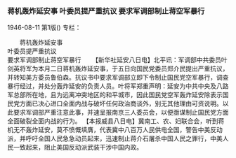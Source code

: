 ### 蒋机轰炸延安事  叶委员提严重抗议  要求军调部制止蒋空军暴行

1946-08-11
第1版()
专栏：

　　蒋机轰炸延安事  
    叶委员提严重抗议  
    要求军调部制止蒋空军暴行
　　【新华社延安八日电】北平讯：军调部中共委员叶剑英将军为本月二日蒋机轰炸延安事，于五日向国民党委员郑介民提出严重抗议，并转知美方委员鲁伯森。抗议书中要求军调部立即下令制止国民党空军暴行，调查暴行经过，并处分轰炸延安的负责人员。叶将军郑重声明：延安为中共中央及八路军总部所在地，且为远离冲突地区的和平城市，因此国民党空军轰炸延安除表示国民党方面已决心进口全面内战与破坏任何政治商谈外，别无其他理由可资说明。以此要求军调部严重注意此事，并速呈报南京三人委员会，以便亟谋制止国民党方面全面破裂全面内战的行为。
    【本报威县八日电】冀南工、农、妇联合会，听到蒋机无不轰炸延安，莫不愤慨填膺，代表冀中八百万人民供电全国，警告中美反动派，并呼吁全国人民急急动员起来，迅速制止蒋介石屠杀中国人民之罪行，中美人民一致起来，阻止美国反动派武装干涉中国内政。
